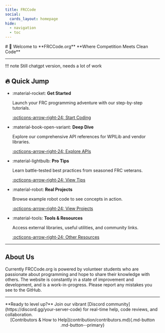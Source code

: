 ```yaml
---
title: FRCCode
social:
  cards_layout: homepage
hide:
  - navigation
  - toc
---
```


<div class="hero" markdown>
  # 🚀 Welcome to **FRCCode.org**
  **Where Competition Meets Clean Code**
</div>

---

!!! note
    Still chatgpt version, needs a lot of work
  

## 🔥 Quick Jump

<div class="grid cards" markdown>

- :material-rocket: **Get Started**
  
  Launch your FRC programming adventure with our step-by-step tutorials.
  
  [:octicons-arrow-right-24: Start Coding](tutorials/index.md)

- :material-book-open-variant: **Deep Dive**
  
  Explore our comprehensive API references for WPILib and vendor libraries.
  
  [:octicons-arrow-right-24: Explore APIs](reference/index.md)

- :material-lightbulb: **Pro Tips**
  
  Learn battle-tested best practices from seasoned FRC veterans.
  
  [:octicons-arrow-right-24: View Tips](best-practices/index.md)

- :material-robot: **Real Projects**
  
  Browse example robot code to see concepts in action.
  
  [:octicons-arrow-right-24: View Projects](projects/index.md)

- :material-tools: **Tools & Resources**
  
  Access external libraries, useful utilities, and community links.
  
  [:octicons-arrow-right-24: Other Resources](resources/index.md)

</div>

---

## About Us 
Currently FRCCode.org is powered by volunteer students who are passionate about programming and hope to share their knowledge with others. The website is constantly in a state of improvement and development, and is a work-in-progress. Please report any mistakes you see to the GitHub.

---

<div class="cta" markdown>
**Ready to level up?**  
Join our vibrant [Discord community](https://discord.gg/your-server-code) for real-time help, code reviews, and collaboration.
</div>

<center markdown>
[Contributors & How to Help](contribution/contributors.md){.md-button .md-button--primary}
</center>
